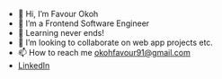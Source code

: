 - 👋 Hi, I’m Favour Okoh
- 👀 I’m a Frontend Software Engineer
- 🌱 Learning never ends!
- 💞️ I’m looking to collaborate on web app projects etc.
- 📫 How to reach me okohfavour91@gmail.com
- [LinkedIn](https://ng.linkedin.com/in/favour-okoh)

<!---
Favourz1/Favourz1 is a ✨ special ✨ repository because its `README.md` (this file) appears on your GitHub profile.
You can click the Preview link to take a look at your changes.
--->
